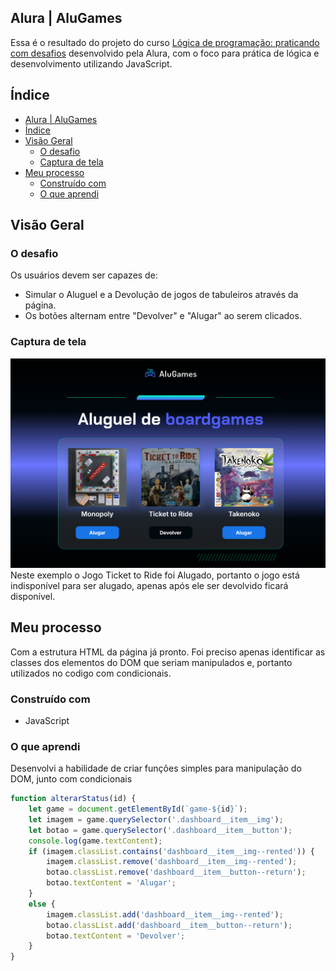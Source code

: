 ## Alura | AluGames
Essa é o resultado do projeto do curso [Lógica de programação: praticando com desafios](https://cursos.alura.com.br/course/logica-programacao-praticando-desafios)
desenvolvido pela Alura, com o foco para prática de lógica e desenvolvimento utilizando JavaScript.

## Índice

- [Alura | AluGames](#alura--alugames)
- [Índice](#índice)
- [Visão Geral](#visão-geral)
  - [O desafio](#o-desafio)
  - [Captura de tela](#captura-de-tela)
- [Meu processo](#meu-processo)
  - [Construído com](#construído-com)
  - [O que aprendi](#o-que-aprendi)


## Visão Geral

### O desafio

Os usuários devem ser capazes de:

- Simular o Aluguel e a Devolução de jogos de tabuleiros através da página.
- Os botões alternam entre "Devolver" e "Alugar" ao serem clicados.

### Captura de tela

![AluGames](./screenshot/AluGames.png)
Neste exemplo o Jogo Ticket to Ride foi Alugado, portanto o jogo está indisponível para ser alugado, apenas após ele ser devolvido ficará disponível.

## Meu processo
Com a estrutura HTML da página já pronto. Foi preciso apenas identificar as classes dos elementos do DOM que seriam manipulados e, portanto utilizados no codigo com condicionais.

### Construído com

- JavaScript

### O que aprendi

Desenvolvi a habilidade de criar funções simples para manipulação do DOM, junto com condicionais

```javascript
function alterarStatus(id) {
    let game = document.getElementById(`game-${id}`);
    let imagem = game.querySelector('.dashboard__item__img');
    let botao = game.querySelector('.dashboard__item__button');
    console.log(game.textContent);
    if (imagem.classList.contains('dashboard__item__img--rented')) {
        imagem.classList.remove('dashboard__item__img--rented');
        botao.classList.remove('dashboard__item__button--return');
        botao.textContent = 'Alugar';
    }
    else {
        imagem.classList.add('dashboard__item__img--rented');
        botao.classList.add('dashboard__item__button--return');
        botao.textContent = 'Devolver';
    }
}
